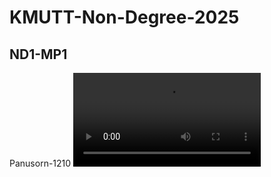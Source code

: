 # KMUTT-Non-Degree-2025
## ND1-MP1
Panusorn-1210
<video src="https://github.com/user-attachments/assets/3d230caf-d94e-441b-ad6f-ae6613b72bd2"></video>
